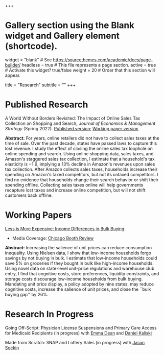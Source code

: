 +++
# Gallery section using the Blank widget and Gallery element (shortcode).
widget = "blank"  # See https://sourcethemes.com/academic/docs/page-builder/
headless = true  # This file represents a page section.
active = true  # Activate this widget? true/false
weight = 20  # Order that this section will appear.

title = "Research"
subtitle = ""
+++

# Published Research

A World Without Borders Revisited: The Impact of Online Sales Tax Collection on Shopping and Search, *Journal of Economics & Management Strategy* (Spring 2022). [Published version;](https://onlinelibrary.wiley.com/doi/10.1111/jems.12453) [Working paper version](/files/onlineShoppingAndSalesTax.pdf) 



**Abstract:** For years, online retailers did not have to collect sales taxes at the time of sale. Over the past decade, states have passed laws to capture this lost revenue. I study the effect of closing the online sales tax loophole on online spending and search. Using online shopping data, sales taxes, and Amazon's staggered sales tax collection, I estimate that a household's tax elasticity is $-$1.9, implying a 13\% decline in Amazon's revenues upon sales tax collection. After Amazon collects sales taxes, households increase their spending on Amazon's taxed competitors, but not its untaxed competitors. I find no evidence that households change their search behavior or shift their spending offline. Collecting sales taxes online will help governments recapture lost taxes and increase online competition, but will not shift customers back offline.

# Working Papers

[Less is More Expensive: Income Differences in Bulk Buying](/files/BulkBuyingInequality.pdf)
  * Media Coverage: [Chicago Booth Review](https://review.chicagobooth.edu/economics/2020/article/why-low-income-families-miss-out-bulk-buying)

**Abstract:** Increasing the salience of unit prices can reduce consumption inequality. Using Nielsen data, I show that low-income households forgo savings by not buying in bulk. I estimate that low-income households could save 5\% on groceries if they bought in bulk like high-income households. Using novel data on state-level unit-price regulations and warehouse club entry, I find that cognitive costs, store preferences, liquidity constraints, and storage costs discourage low-income households from bulk buying. Mandating unit price display, a policy adopted by nine states, may reduce cognitive costs, increase the salience of unit prices, and close the ``bulk buying gap'' by 26\%.

# Research In Progress
Going Off-Script: Physician License Suspensions and Primary Care Access for Medicaid Recipients (in progress) with [Emma Dean](https://emmabdean.github.io/) and [Daniel Kaliski](http://www.danielkaliski.com/)

Made from Scratch: SNAP and Lottery Sales (in progress) with [Jason Sockin](https://www.linkedin.com/in/jason-sockin-46a57876/)



